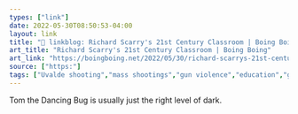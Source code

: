 ```yaml
---
types: ["link"]
date: 2022-05-30T08:50:53-04:00
layout: link
title: "🔗 linkblog: Richard Scarry's 21st Century Classroom | Boing Boing'"
art_title: "Richard Scarry's 21st Century Classroom | Boing Boing"
art_link: "https://boingboing.net/2022/05/30/richard-scarrys-21st-century-classroom.html"
source: ["https:"]
tags: ["Uvalde shooting","mass shootings","gun violence","education","gun control","LGBTQ","Don't Say Gay"]
---
```

Tom the Dancing Bug is usually just the right level of dark.
 
